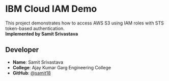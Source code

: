 # IBM Cloud IAM Demo

This project demonstrates how to access AWS S3 using IAM roles with STS token-based authentication.  
**Implemented by Samit Srivastava**

## Developer  
- **Name**: Samit Srivastava  
- **College**: Ajay Kumar Garg Engineering College  
- **GitHub**: [@samit18](https://github.com/samit18)

